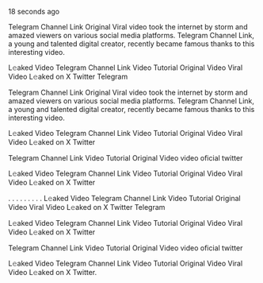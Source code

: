 18 seconds ago

Telegram Channel Link Original Viral video took the internet by storm and amazed viewers on various social media platforms. Telegram Channel Link, a young and talented digital creator, recently became famous thanks to this interesting video.

L𝚎aked Video Telegram Channel Link Video Tutorial Original Video Viral Video L𝚎aked on X Twitter Telegram

Telegram Channel Link Original Viral video took the internet by storm and amazed viewers on various social media platforms. Telegram Channel Link, a young and talented digital creator, recently became famous thanks to this interesting video.

L𝚎aked Video Telegram Channel Link Video Tutorial Original Video Viral Video L𝚎aked on X Twitter

Telegram Channel Link Video Tutorial Original Video video oficial twitter

L𝚎aked Video Telegram Channel Link Video Tutorial Original Video Viral Video L𝚎aked on X Twitter

. . . . . . . . . L𝚎aked Video Telegram Channel Link Video Tutorial Original Video Viral Video L𝚎aked on X Twitter Telegram

L𝚎aked Video Telegram Channel Link Video Tutorial Original Video Viral Video L𝚎aked on X Twitter

Telegram Channel Link Video Tutorial Original Video video oficial twitter

L𝚎aked Video Telegram Channel Link Video Tutorial Original Video Viral Video L𝚎aked on X Twitter.
